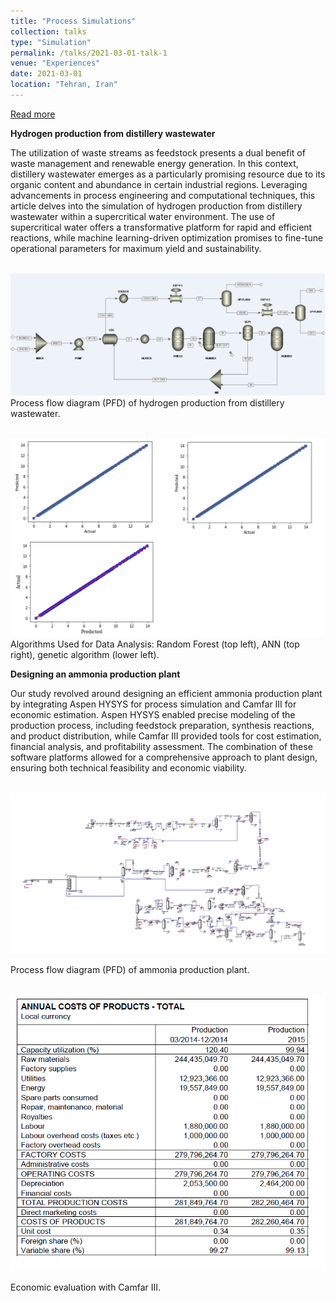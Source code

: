 ```yaml
---
title: "Process Simulations"
collection: talks
type: "Simulation"
permalink: /talks/2021-03-01-talk-1
venue: "Experiences"
date: 2021-03-01
location: "Tehran, Iran"
---
```



<a href="https://shahabdavoudi.github.io/talks/2022-03-01-talk-1" rel="permalink">Read more</a>


**Hydrogen production from distillery wastewater**



The utilization of waste streams as feedstock presents a dual benefit of waste management and renewable energy generation. In this context, distillery wastewater emerges as a particularly promising resource due to its organic content and abundance in certain industrial regions. Leveraging advancements in process engineering and computational techniques, this article delves into the simulation of hydrogen production from distillery wastewater within a supercritical water environment. The use of supercritical water offers a transformative platform for rapid and efficient reactions, while machine learning-driven optimization promises to fine-tune operational parameters for maximum yield and sustainability. 


<br/><img src='/images/aspensim.png'>
Process flow diagram (PFD) of hydrogen production from distillery wastewater.

<br/><img src='/images/mlaspen.png'>
Algorithms Used for Data Analysis: Random Forest (top left), ANN (top right), genetic algorithm (lower left).





**Designing an ammonia production plant**



Our study revolved around designing an efficient ammonia production plant by integrating Aspen HYSYS for process simulation and Camfar III for economic estimation. Aspen HYSYS enabled precise modeling of the production process, including feedstock preparation, synthesis reactions, and product distribution, while Camfar III provided tools for cost estimation, financial analysis, and profitability assessment. The combination of these software platforms allowed for a comprehensive approach to plant design, ensuring both technical feasibility and economic viability.


<br/><img src='/images/ammonia.png'>

Process flow diagram (PFD) of ammonia production plant.

<br/><img src='/images/cost.png'>

Economic evaluation with Camfar III.
